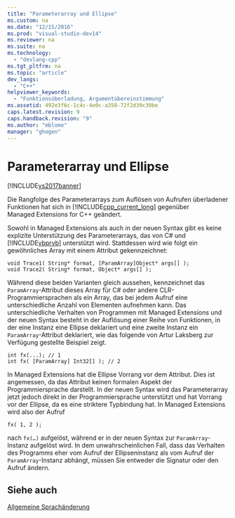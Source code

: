 ```yaml
---
title: "Parameterarray und Ellipse"
ms.custom: na
ms.date: "12/15/2016"
ms.prod: "visual-studio-dev14"
ms.reviewer: na
ms.suite: na
ms.technology: 
  - "devlang-cpp"
ms.tgt_pltfrm: na
ms.topic: "article"
dev_langs: 
  - "C++"
helpviewer_keywords: 
  - "Funktionsüberladung, Argumentübereinstimmung"
ms.assetid: 492e3f6c-1c4c-4e0c-a358-72f2d39c30be
caps.latest.revision: 9
caps.handback.revision: "9"
ms.author: "mblome"
manager: "ghogen"
---
```

# Parameterarray und Ellipse
[!INCLUDE[vs2017banner](../assembler/inline/includes/vs2017banner.md)]

Die Rangfolge des Parameterarrays zum Auflösen von Aufrufen überladener Funktionen hat sich in [!INCLUDE[cpp_current_long](../dotnet/includes/cpp_current_long_md.md)] gegenüber Managed Extensions for C\+\+ geändert.  
  
 Sowohl in Managed Extensions als auch in der neuen Syntax gibt es keine explizite Unterstützung des Parameterarrays, das von C\# und [!INCLUDE[vbprvb](../dotnet/includes/vbprvb_md.md)] unterstützt wird.  Stattdessen wird wie folgt ein gewöhnliches Array mit einem Attribut gekennzeichnet:  
  
```  
void Trace1( String* format, [ParamArray]Object* args[] );  
void Trace2( String* format, Object* args[] );  
```  
  
 Während diese beiden Varianten gleich aussehen, kennzeichnet das `ParamArray`\-Attribut dieses Array für C\# oder andere CLR\-Programmiersprachen als ein Array, das bei jedem Aufruf eine unterschiedliche Anzahl von Elementen aufnehmen kann.  Das unterschiedliche Verhalten von Programmen mit Managed Extensions und der neuen Syntax besteht in der Auflösung einer Reihe von Funktionen, in der eine Instanz eine Ellipse deklariert und eine zweite Instanz ein `ParamArray`\-Attribut deklariert, wie das folgende von Artur Laksberg zur Verfügung gestellte Beispiel zeigt.  
  
```  
int fx(...); // 1  
int fx( [ParamArray] Int32[] ); // 2  
```  
  
 In Managed Extensions hat die Ellipse Vorrang vor dem Attribut. Dies ist angemessen, da das Attribut keinen formalen Aspekt der Programmiersprache darstellt.  In der neuen Syntax wird das Parameterarray jetzt jedoch direkt in der Programmiersprache unterstützt und hat Vorrang vor der Ellipse, da es eine striktere Typbindung hat.  In Managed Extensions wird also der Aufruf  
  
```  
fx( 1, 2 );  
```  
  
 nach `fx(…)` aufgelöst, während er in der neuen Syntax zur `ParamArray`\-Instanz aufgelöst wird.  In dem unwahrscheinlichen Fall, dass das Verhalten des Programms eher vom Aufruf der Ellipseninstanz als vom Aufruf der `ParamArray`\-Instanz abhängt, müssen Sie entweder die Signatur oder den Aufruf ändern.  
  
## Siehe auch  
 [Allgemeine Sprachänderung](../dotnet/general-language-changes-cpp-cli.md)